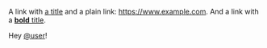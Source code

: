 A link with [a title](https://www.example.com) and a plain link: https://www.example.com.
And a link with a [**bold** title](https://www.example.com).

Hey [@user](xmpp:user@prose.org)!